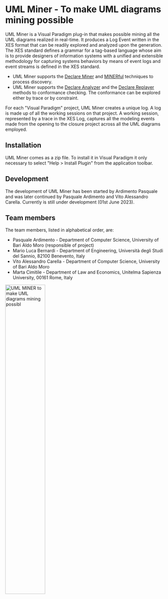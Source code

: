 # UML Miner - To make UML diagrams mining possible

UML Miner is a Visual Paradigm plug-in that makes possible mining all the UML diagrams realized in real-time. It produces  a Log Event written in the XES format that can be readily explored and analyzed upon the generation. The XES standard defines a grammar for a tag-based language whose aim is to provide designers of information systems with a unified and extensible methodology for capturing systems behaviors by means of event logs and event streams is defined in the XES standard.
- UML Miner supports the [Declare Miner](https://www.sciencedirect.com/science/article/abs/pii/S0306437916306615?via%3Dihub) and [MINERful](https://dl.acm.org/doi/10.1145/2629447) techniques to process discovery.
- UML Miner supports the [Declare Analyzer](https://www.sciencedirect.com/science/article/abs/pii/S0957417416304390?via%3Dihub) and the [Declare Replayer](https://link.springer.com/chapter/10.1007%2F978-3-642-32885-5_6) methods to conformance checking. The conformance can be explored either by trace or by constraint.

For each "Visual Paradigm" project, UML Miner creates a unique log. A log is made up of all the working sessions on that project.
A working session, represented by a trace in the XES Log, captures all the modeling events made from the opening to the closure project across all the UML diagrams employed.

## Installation
UML Miner comes as a zip file. To install it in Visual Paradigm it only necessary to select  "Help > Install Plugin" from the application toolbar. 

## Development
The development of UML Miner has been started by Ardimento Pasquale and was later continued by Pasquale Ardimento and Vito Alessandro Carella.
Currently is still under development (01st June 2023).

## Team members
The team members, listed in alphabetical order, are:
- Pasquale Ardimento -  Department of Computer Science, University of Bari Aldo Moro (responsible of project)
- Mario Luca Bernardi - Department of Engineering, Università degli Studi del Sannio, 82100 Benevento, Italy
- Vito Alessandro Carella - Department of Computer Science, University of Bari Aldo Moro
- Marta Cimitile - Department of Law and Economics, Unitelma Sapienza University, 00161 Rome, Italy

<picture>
  <source media="(prefers-color-scheme: dark)" srcset="https://github.com/mining4UML/mining4UML/blob/main/logoUMLMiner.jpg">
  <source media="(prefers-color-scheme: light)" srcset="https://github.com/mining4UML/mining4UML/blob/main/logoUMLMiner.jpg">
  <img alt="UML MINER to make UML diagrams mining possibl" src="https://github.com/mining4UML/mining4UML/blob/main/logoUMLMiner.jpg" height="50%" width="50%">
</picture>
